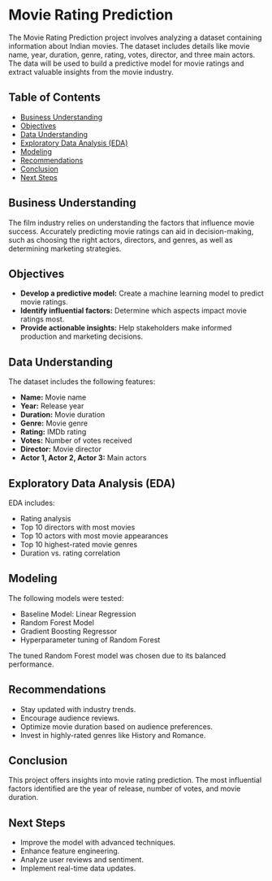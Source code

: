 # Movie Rating Prediction

The Movie Rating Prediction project involves analyzing a dataset containing information about Indian movies. The dataset includes details like movie name, year, duration, genre, rating, votes, director, and three main actors. The data will be used to build a predictive model for movie ratings and extract valuable insights from the movie industry.

## Table of Contents
- [Business Understanding](#business-understanding)
- [Objectives](#objectives)
- [Data Understanding](#data-understanding)
- [Exploratory Data Analysis (EDA)](#exploratory-data-analysis-eda)
- [Modeling](#modeling)
- [Recommendations](#recommendations)
- [Conclusion](#conclusion)
- [Next Steps](#next-steps)

## Business Understanding
The film industry relies on understanding the factors that influence movie success. Accurately predicting movie ratings can aid in decision-making, such as choosing the right actors, directors, and genres, as well as determining marketing strategies.

## Objectives
- **Develop a predictive model:** Create a machine learning model to predict movie ratings.
- **Identify influential factors:** Determine which aspects impact movie ratings most.
- **Provide actionable insights:** Help stakeholders make informed production and marketing decisions.

## Data Understanding
The dataset includes the following features:
- **Name:** Movie name
- **Year:** Release year
- **Duration:** Movie duration
- **Genre:** Movie genre
- **Rating:** IMDb rating
- **Votes:** Number of votes received
- **Director:** Movie director
- **Actor 1, Actor 2, Actor 3:** Main actors

## Exploratory Data Analysis (EDA)
EDA includes:
- Rating analysis
- Top 10 directors with most movies
- Top 10 actors with most movie appearances
- Top 10 highest-rated movie genres
- Duration vs. rating correlation

## Modeling
The following models were tested:
- Baseline Model: Linear Regression
- Random Forest Model
- Gradient Boosting Regressor
- Hyperparameter tuning of Random Forest

The tuned Random Forest model was chosen due to its balanced performance.

## Recommendations
- Stay updated with industry trends.
- Encourage audience reviews.
- Optimize movie duration based on audience preferences.
- Invest in highly-rated genres like History and Romance.

## Conclusion
This project offers insights into movie rating prediction. The most influential factors identified are the year of release, number of votes, and movie duration.

## Next Steps
- Improve the model with advanced techniques.
- Enhance feature engineering.
- Analyze user reviews and sentiment.
- Implement real-time data updates.
